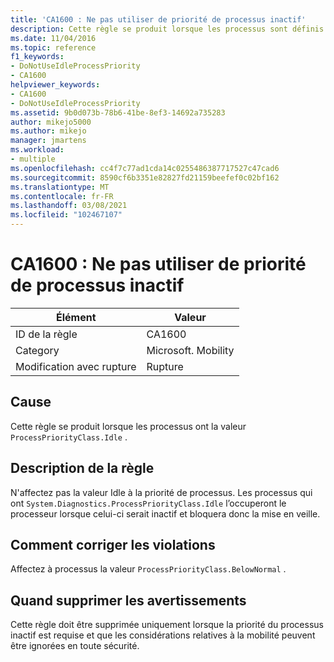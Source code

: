 ```yaml
---
title: 'CA1600 : Ne pas utiliser de priorité de processus inactif'
description: Cette règle se produit lorsque les processus sont définis sur ProcessPriorityClass. Idle.
ms.date: 11/04/2016
ms.topic: reference
f1_keywords:
- DoNotUseIdleProcessPriority
- CA1600
helpviewer_keywords:
- CA1600
- DoNotUseIdleProcessPriority
ms.assetid: 9b0d073b-78b6-41be-8ef3-14692a735283
author: mikejo5000
ms.author: mikejo
manager: jmartens
ms.workload:
- multiple
ms.openlocfilehash: cc4f7c77ad1cda14c0255486387717527c47cad6
ms.sourcegitcommit: 8590cf6b3351e82827fd21159beefef0c02bf162
ms.translationtype: MT
ms.contentlocale: fr-FR
ms.lasthandoff: 03/08/2021
ms.locfileid: "102467107"
---
```

# <a name="ca1600-do-not-use-idle-process-priority"></a>CA1600 : Ne pas utiliser de priorité de processus inactif

|Élément|Valeur|
|-|-|
|ID de la règle|CA1600|
|Category|Microsoft. Mobility|
|Modification avec rupture|Rupture|

## <a name="cause"></a>Cause
Cette règle se produit lorsque les processus ont la valeur `ProcessPriorityClass.Idle` .

## <a name="rule-description"></a>Description de la règle
N'affectez pas la valeur Idle à la priorité de processus. Les processus qui ont `System.Diagnostics.ProcessPriorityClass.Idle` l’occuperont le processeur lorsque celui-ci serait inactif et bloquera donc la mise en veille.

## <a name="how-to-fix-violations"></a>Comment corriger les violations
Affectez à processus la valeur `ProcessPriorityClass.BelowNormal` .

## <a name="when-to-suppress-warnings"></a>Quand supprimer les avertissements
Cette règle doit être supprimée uniquement lorsque la priorité du processus inactif est requise et que les considérations relatives à la mobilité peuvent être ignorées en toute sécurité.
